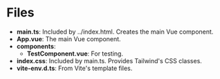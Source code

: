 # Files
-   **main.ts**: Included by ../index.html. Creates the main Vue component.
-   **App.vue**: The main Vue component.
-   **components**:
    -   **TestComponent.vue**: For testing.
-   **index.css**: Included by main.ts. Provides Tailwind's CSS classes.
-   **vite-env.d.ts**:  From Vite's template files.
